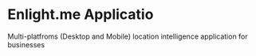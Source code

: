 # Enlight.me Applicatio 
Multi-platfroms (Desktop and Mobile) location intelligence application for businesses 
